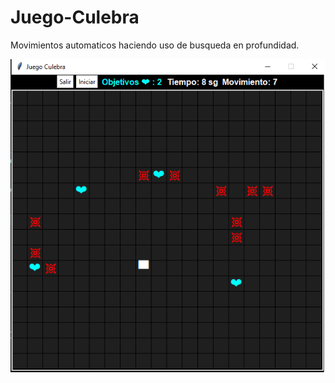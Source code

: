 # Juego-Culebra

Movimientos automaticos haciendo uso de busqueda en profundidad.  

![](imagen/Culebra-Ingame.png)
